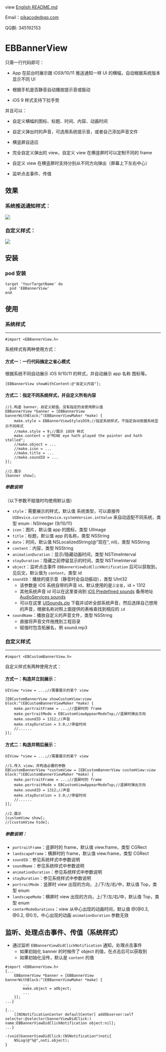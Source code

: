view [English README.md](/README.md)

Email：pikacode@qq.com

QQ群: 345192153



# EBBannerView

只需一行代码即可：

- App 在前台时展示跟 iOS9/10/11 推送通知一样 UI 的横幅，自动根据系统版本显示不同 UI


- 根据手机是否静音自动播放提示音或振动
- iOS 9 样式支持下拉手势

并且可以：

- 自定义横幅的图标、标题、时间、内容、动画时间
- 自定义弹出时的声音，可选用系统提示音，或者自己添加声音文件
- 横竖屏自适应


- 完全自定义弹出的 view，自定义 view 在横竖屏时可以定制不同的 frame
- 自定义 view 在横竖屏时支持分别从不同方向弹出（屏幕上下左右中心）
- 监听点击事件、传值




## 效果

### 系统推送通知样式：

  ![](screenshot/1.gif)



### 自定义样式：

  ![](screenshot/2.gif)



## 安装

### pod 安装

	target 'YourTargetName' do
	  pod 'EBBannerView'
	end



## 使用



### 系统样式

---

```objc
#import <EBBannerView.h>
```

系统样式有两种使用方式：



#### 方式一：一行代码搞定之省心模式

根据系统不同自动展示 iOS 9/10/11 的样式，并自动展示 app 名称 图标等。

```objc
[EBBannerView showWithContent:@"自定义内容"];
```




#### 方式二：指定不同系统样式，并自定义所有内容

```objc
//1.构造 banner，自定义赋值，没有指定的会使用默认值
EBBannerView *banner = [EBBannerView bannerWithBlock:^(EBBannerViewMaker *make) {
    make.style = EBBannerViewStyleiOS9;//指定系统样式，不指定自动依据系统显示不同样式
    //make.style = 9;//展示 iOS9 样式
    make.content = @"MINE eye hath played the painter and hath stelled";
    //make.object = ...
    //make.icon = ...
    //make.title = ...
    //make.soundID = ...
}];
 
//2.展示
[banner show];
```



##### 参数说明 

（以下参数不赋值时均使用默认值）

- `style`：需要展示的样式，默认值 系统类型，可以直接传 `UIDevice.currentDevice.systemVersion.intValue` 来自动适配不同系统，类型 enum : NSInteger {9/10/11}
- `icon`：图片，默认值 app 的图标，类型 UIImage
- `title`：标题，默认值 app 的名称，类型 NSString
- `date`：时间，默认值 NSLocalizedString(@"现在", nil)，类型 NSString
- `content`：内容，类型 NSString
- `animationDuration`：显示/隐藏动画时间，类型 NSTimeInterval
- `stayDuration`：隐藏之前停留显示的时间，类型 NSTimeInterval
- `object`：监听点击事件 `EBBannerViewDidClickNotification` 后可以获取到，见后文，默认值为 `content`，类型 id
- `soundID`：播放的提示音（静音时会自动振动），类型 UInt32
  - 该参数是 iOS 系统自带的声音 id，默认使用的是`三全音`，id = 1312
  - 其他系统声音 id 可以在这里查询到 [iOS Predefined sounds](http://iphonedevwiki.net/index.php/AudioServices#) 备用地址 [AudioServices sounds](http://www.cocoachina.com/bbs/read.php?tid=134344)
  - 可以在这里 [UISounds.zip](/UISounds.zip) 下载并试听全部系统声音，然后选择自己想用的声音，根据名称对照上面提供的表格查找到相应的 `id`
- `soundName`：播放自定义的声音文件，类型 NSString
  - 直接将声音文件拖拽到工程目录
  - 赋值时包含拓展名，例 sound.mp3




### 自定义样式

---

```objc
#import <EBCustomBannerView.h>
```

自定义样式有两种使用方式：



#### 方式一：构造并立刻展示：

```objc
UIView *view = ...;//需要展示的某个 view

[EBCustomBannerView showCustomView:view block:^(EBCustomBannerViewMaker *make) {
    make.portraitFrame = ...;//竖屏时的 frame
    make.portraitMode = EBCustomViewAppearModeTop;//竖屏时弹出方向
    make.soundID = 1312;//声音
    make.stayDuration = 3.0;//停留时间
    //......
}];
```



#### 方式二：构造并稍后展示：

```objc
UIView *view = ...;//需要展示的某个 view

//1.传入 view，并构造必要的参数
EBCustomBannerView *customView = [EBCustomBannerView customView:view block:^(EBCustomBannerViewMaker *make) {
    make.portraitFrame = ...;//竖屏时的 frame
    make.portraitMode = EBCustomViewAppearModeTop;//竖屏时弹出方向
    make.soundID = 1312;//声音
    make.stayDuration = 3.0;//停留时间
    //......
}];

//2.展示
[customView show];
//[customView hide];
```



##### 参数说明：

- `portraitFrame`：竖屏时的 frame，默认值 view.frame，类型 CGRect
- `landscapeFrame`：横屏时的 frame，默认值 view.frame，类型 CGRect
- `soundID`：参见系统样式中参数说明
- `soundName`：参见系统样式中参数说明
- `animationDuration`：参见系统样式中参数说明
- `stayDuration`：参见系统样式中参数说明
- `portraitMode`：竖屏时 view 出现的方向，上/下/左/右/中，默认值 Top，类型 enum
- `landscapeMode`：横屏时 view 出现的方向，上/下/左/右/中，默认值 Top，类型 enum
- `centerModeDurations`：view 从中心出现的动画时间，默认值 @[@0.3, @0.2, @0.1]，中心出现的动画 `animationDuration` 参数无效



## 监听、处理点击事件、传值（系统样式）

- 通过监听 `EBBannerViewDidClickNotification` 通知，处理点击事件
  - 如果初始化 banner 的时候传了 object 的值，在点击后可以获取到
  - 如果初始化没传，默认是 `content` 的值

```objc
#import <EBBannerView.h>
{...
    EBBannerView *banner = [EBBannerView bannerWithBlock:^(EBBannerViewMaker *make) {
        ...
        make.object = aObject;
        ...
    }];
...}

{...
    [[NSNotificationCenter defaultCenter] addObserver:self selector:@selector(bannerViewDidClick:) name:EBBannerViewDidClickNotification object:nil];
...}

-(void)bannerViewDidClick:(NSNotification*)noti{
    NSLog(@"%@",noti.object);
}
```
